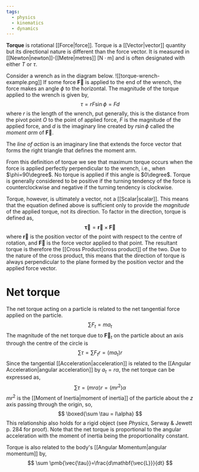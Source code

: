 ```yaml
---
tags:
  - physics
  - kinematics
  - dynamics
---
```

**Torque** is rotational [[Force|force]]. Torque is a [[Vector|vector]] quantity but its directional nature is different than the force vector. It is measured in [[Newton|newton]]-[[Metre|metres]] $[\text{N}\cdot \text{m}]$ and is often designated with either $T$ or $\tau$. 

Consider a wrench as in the diagram below.
![[torque-wrench-example.png]]
If some force $\mathbf{\vec{F}}$ is applied to the end of the wrench, the force makes an angle $\phi$ to the horizontal. The magnitude of the torque applied to the wrench is given by,
$$
\tau=rF\sin \phi=Fd
$$
where $r$ is the length of the wrench, put generally, this is the distance from the pivot point $O$ to the point of applied force, $F$ is the magnitude of the applied force, and $d$ is the imaginary line created by $r\sin \phi$ called the *moment arm* of $\mathbf{\vec{F}}$.  

The *line of action* is an imaginary line that extends the force vector that forms the right triangle that defines the moment arm.

From this definition of torque we see that maximum torque occurs when the force is applied perfectly perpendicular to the wrench, i.e., when $\phi=90\degree$. No torque is applied if this angle is $0\degree$. Torque is generally considered to be positive if the turning tendency of the force is counterclockwise and negative if the turning tendency is clockwise.

Torque, however, is ultimately a vector, not a [[Scalar|scalar]]. This means that the equation defined above is sufficient only to provide the *magnitude* of the applied torque, not its direction. To factor in the direction, torque is defined as,
$$
\mathbf{\vec{\tau}}=\mathbf{\vec{r}}\times \mathbf{\vec{F}}
$$
where $\mathbf{\vec{r}}$ is the position vector of the point with respect to the centre of rotation, and $\mathbf{\vec{F}}$ is the force vector applied to that point. The resultant torque is therefore the [[Cross Product|cross product]] of the two. Due to the nature of the cross product, this means that the direction of torque is always perpendicular to the plane formed by the position vector and the applied force vector.
# Net torque

The net torque acting on a particle is related to the net tangential force applied on the particle.
$$
\sum F_{t}=ma_{t}
$$
The magnitude of the net torque due to $\mathbf{\vec{F}}_{t}$ on the particle about an axis through the centre of the circle is
$$
\sum \tau=\sum F_{t}r=(ma_{t})r
$$
Since the tangential [[Acceleration|acceleration]] is related to the [[Angular Acceleration|angular acceleration]] by $a_{t}=r\alpha$, the net torque can be expressed as,
$$
\sum \tau=(mr\alpha)r=(mr^2)\alpha
$$
$mr^2$ is the [[Moment of Inertia|moment of inertia]] of the particle about the $z$ axis passing through the origin, so,
$$
\boxed{\sum \tau = I\alpha}
$$
This relationship also holds for a rigid object (see *Physics*, Serway & Jewett p. 284 for proof). Note that the net torque is proportional to the angular acceleration with the moment of inertia being the proportionality constant. 

Torque is also related to the body's [[Angular Momentum|angular momentum]] by,
$$
\sum \pmb{\vec{\tau}}=\frac{d\mathbf{\vec{L}}}{dt}
$$
